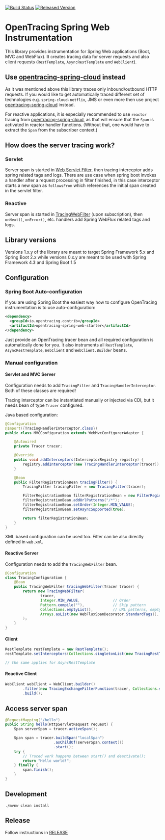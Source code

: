 [![Build Status][ci-img]][ci] [![Released Version][maven-img]][maven]

# OpenTracing Spring Web Instrumentation

This library provides instrumentation for Spring Web applications (Boot, MVC and WebFlux). It creates tracing data for 
server requests and also client requests (`RestTemplate`, `AsyncRestTemplate` and `WebClient`).

## Use [opentracing-spring-cloud](https://github.com/opentracing-contrib/java-spring-cloud) instead

As it was mentioned above this library traces only inbound/outbound HTTP requests. If you would like to 
get automatically traced different set of technologies e.g. `spring-cloud-netflix`, JMS or even more then
use project [opentracing-spring-cloud](https://github.com/opentracing-contrib/java-spring-cloud) instead.

For reactive applications, it is especially recommended to use `reactor` tracing from
[opentracing-spring-cloud](https://github.com/opentracing-contrib/java-spring-cloud), as that will ensure
that the `Span` is activated in reactor handler functions. (Without that, one would have to extract the
`Span` from the subscriber context.)

## How does the server tracing work?

### Servlet
Server span is started in [Web Servlet Filter](https://github.com/opentracing-contrib/java-web-servlet-filter),
then tracing interceptor adds spring related tags and logs. There are use case when spring boot invokes a handler after 
a request processing in filter finished, in this case interceptor starts a new span as `followsFrom` 
which references the initial span created in the servlet filter.

### Reactive
Server span is started in [TracingWebFilter](opentracing-spring-web/src/main/java/io/opentracing/contrib/spring/web/webfilter/TracingWebFilter.java)
(upon subscription), then `onNext()`, `onError()`, etc. handlers add Spring WebFlux related tags and logs.

## Library versions

Versions 1.x.y of the library are meant to target Spring Framework 5.x and Spring Boot 2.x while versions 0.x.y are meant to be used with Spring Framework 4.3 and Spring Boot 1.5


## Configuration

### Spring Boot Auto-configuration
If you are using Spring Boot the easiest way how to configure OpenTracing instrumentation is to use auto-configuration:

```xml
<dependency>
  <groupId>io.opentracing.contrib</groupId>
  <artifactId>opentracing-spring-web-starter</artifactId>
</dependency>

```
Just provide an OpenTracing tracer bean and all required configuration is automatically
done for you. It also instruments all `RestTemplate`, `AsyncRestTemplate`, `WebClient` and `WebClient.Builder` beans.

### Manual configuration

#### Servlet and MVC Server
Configuration needs to add `TracingFilter` and `TracingHandlerInterceptor`. Both of these classes
are required!

Tracing interceptor can be instantiated manually or injected via CDI, but
it needs bean of type `Tracer` configured.

Java based configuration:
```java
@Configuration
@Import({TracingHandlerInterceptor.class})
public class MVCConfiguration extends WebMvcConfigurerAdapter {

    @Autowired
    private Tracer tracer;

    @Override
    public void addInterceptors(InterceptorRegistry registry) {
        registry.addInterceptor(new TracingHandlerInterceptor(tracer));
    }

    @Bean
    public FilterRegistrationBean tracingFilter() {
        TracingFilter tracingFilter = new TracingFilter(tracer);

        FilterRegistrationBean filterRegistrationBean = new FilterRegistrationBean(tracingFilter);
        filterRegistrationBean.addUrlPatterns("/*");
        filterRegistrationBean.setOrder(Integer.MIN_VALUE);
        filterRegistrationBean.setAsyncSupported(true);

        return filterRegistrationBean;
    }
}
```

XML based configuration can be used too. Filter can be also directly defined in `web.xml`.

#### Reactive Server
Configuration needs to add the `TracingWebFilter` bean.

```java
@Configuration
class TracingConfiguration {
    @Bean
    public TracingWebFilter tracingWebFilter(Tracer tracer) {
        return new TracingWebFilter(
                tracer,
                Integer.MIN_VALUE,               // Order
                Pattern.compile(""),             // Skip pattern
                Collections.emptyList(),         // URL patterns, empty list means all
                Arrays.asList(new WebFluxSpanDecorator.StandardTags(), new WebFluxSpanDecorator.WebFluxTags())
        );
    }
}
```

#### Client
```java
RestTemplate restTemplate = new RestTemplate();
restTemplate.setInterceptors(Collections.singletonList(new TracingRestTemplateInterceptor(tracer)));

// the same applies for AsyncRestTemplate 
```

#### Reactive Client
```java
WebClient webClient = WebClient.builder()
        .filter(new TracingExchangeFilterFunction(tracer, Collections.singletonList(new WebClientSpanDecorator.StandardTags())))
        .build();
```

## Access server span
```java
@RequestMapping("/hello")
public String hello(HttpServletRequest request) {
    Span serverSpan = tracer.activeSpan();

    Span span = tracer.buildSpan("localSpan")
                      .asChildOf(serverSpan.context())
                      .start();
    try {
        // Traced work happens between start() and deactivate();
        return "Hello world!";
    } finally {
        span.finish();
    }
}
```

## Development
```shell
./mvnw clean install
```

## Release
Follow instructions in [RELEASE](RELEASE.md)


   [ci-img]: https://travis-ci.org/opentracing-contrib/java-spring-web.svg?branch=master
   [ci]: https://travis-ci.org/opentracing-contrib/java-spring-web
   [maven-img]: https://img.shields.io/maven-central/v/io.opentracing.contrib/opentracing-spring-web.svg?maxAge=2592000
   [maven]: http://search.maven.org/#search%7Cga%7C1%7Copentracing-spring-web
